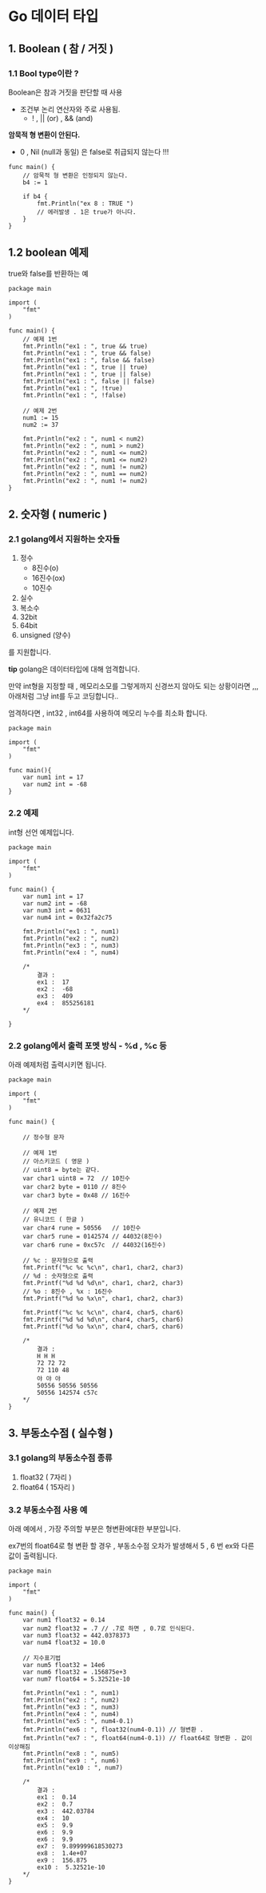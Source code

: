 # Go 데이터 타입
## 1. Boolean ( 참 / 거짓 )
### 1.1 Bool type이란 ?
Boolean은 참과 거짓을 판단할 때 사용
- 조건부 논리 연산자와 주로 사용됨.
    - ! , || (or) , && (and)

**암묵적 형 변환이 안된다.**
- 0 , Nil (null과 동일) 은 false로 취급되지 않는다 !!!

```golang
func main() {
	// 암묵적 형 변환은 인정되지 않는다.
	b4 := 1

	if b4 {
		fmt.Println("ex 8 : TRUE ") 
        // 에러발생 . 1은 true가 아니다.
	}
}

```

## 1.2 boolean 예제
true와 false를 반환하는 예

```golang
package main

import (
	"fmt"
)

func main() {
	// 예제 1번
	fmt.Println("ex1 : ", true && true)
	fmt.Println("ex1 : ", true && false)
	fmt.Println("ex1 : ", false && false)
	fmt.Println("ex1 : ", true || true)
	fmt.Println("ex1 : ", true || false)
	fmt.Println("ex1 : ", false || false)
	fmt.Println("ex1 : ", !true)
	fmt.Println("ex1 : ", !false)

	// 예제 2번
	num1 := 15
	num2 := 37

	fmt.Println("ex2 : ", num1 < num2)
	fmt.Println("ex2 : ", num1 > num2)
	fmt.Println("ex2 : ", num1 <= num2)
	fmt.Println("ex2 : ", num1 <= num2)
	fmt.Println("ex2 : ", num1 != num2)
	fmt.Println("ex2 : ", num1 == num2)
	fmt.Println("ex2 : ", num1 != num2)
}
```

## 2. 숫자형 ( numeric )
### 2.1 golang에서 지원하는 숫자들
1. 정수 
    - 8진수(o)
    - 16진수(ox)
    - 10진수
2. 실수
3. 복소수
4. 32bit
5. 64bit
6. unsigned (양수)

를 지원합니다.

**tip**
golang은 데이터타입에 대해 엄격합니다.

만약 int형을 지정할 때 , 메모리소모를 그렇게까지 신경쓰지 않아도 되는 상황이라면 ,,, 아래처럼 그냥 int를 두고 코딩합니다..

엄격하다면 , int32 , int64를 사용하여 메모리 누수를 최소화 합니다.
```golang
package main

import (
	"fmt"
)

func main(){
	var num1 int = 17
	var num2 int = -68
}
```

### 2.2 예제
int형 선언 예제입니다.

```golang
package main

import (
	"fmt"
)

func main() {
	var num1 int = 17
	var num2 int = -68
	var num3 int = 0631
	var num4 int = 0x32fa2c75

	fmt.Println("ex1 : ", num1)
	fmt.Println("ex2 : ", num2)
	fmt.Println("ex3 : ", num3)
	fmt.Println("ex4 : ", num4)

	/*
		결과 :
		ex1 :  17
		ex2 :  -68
		ex3 :  409
		ex4 :  855256181
	*/

}
```

### 2.2 golang에서 출력 포멧 방식 - %d , %c 등
아래 예제처럼 출력시키면 됩니다.

```golang
package main

import (
	"fmt"
)

func main() {

	// 정수형 문자

	// 예제 1번
	// 아스키코드 ( 영문 )
	// uint8 = byte는 같다.
	var char1 uint8 = 72  // 10진수
	var char2 byte = 0110 // 8진수
	var char3 byte = 0x48 // 16진수

	// 예제 2번
	// 유니코드 ( 한글 )
	var char4 rune = 50556   // 10진수
	var char5 rune = 0142574 // 44032(8진수)
	var char6 rune = 0xc57c  // 44032(16진수)

	// %c : 문자형으로 출력
	fmt.Printf("%c %c %c\n", char1, char2, char3)
	// %d : 숫자형으로 출력
	fmt.Printf("%d %d %d\n", char1, char2, char3)
	// %o : 8진수 , %x : 16진수
	fmt.Printf("%d %o %x\n", char1, char2, char3)

	fmt.Printf("%c %c %c\n", char4, char5, char6)
	fmt.Printf("%d %d %d\n", char4, char5, char6)
	fmt.Printf("%d %o %x\n", char4, char5, char6)

	/*
		결과 :
		H H H
		72 72 72
		72 110 48
		야 야 야
		50556 50556 50556
		50556 142574 c57c
	*/
}
```

## 3. 부동소수점 ( 실수형 )
### 3.1 golang의 부동소수점 종류
1. float32 ( 7자리 )
2. float64 ( 15자리 )

### 3.2 부동소수점 사용 예
아래 예에서 , 가장 주의할 부분은 형변환에대한 부분입니다.

ex7번의 float64로 형 변환 할 경우 , 부동소수점 오차가 발생해서 5 , 6 번 ex와 다른 값이 출력됩니다.
```golang
package main

import (
	"fmt"
)

func main() {
	var num1 float32 = 0.14
	var num2 float32 = .7 // .7로 하면 , 0.7로 인식된다.
	var num3 float32 = 442.0378373
	var num4 float32 = 10.0

	// 지수표기법
	var num5 float32 = 14e6
	var num6 float32 = .156875e+3
	var num7 float64 = 5.32521e-10

	fmt.Println("ex1 : ", num1)
	fmt.Println("ex2 : ", num2)
	fmt.Println("ex3 : ", num3)
	fmt.Println("ex4 : ", num4)
	fmt.Println("ex5 : ", num4-0.1)
	fmt.Println("ex6 : ", float32(num4-0.1)) // 형변환 .
	fmt.Println("ex7 : ", float64(num4-0.1)) // float64로 형변환 . 값이 이상해짐
	fmt.Println("ex8 : ", num5)
	fmt.Println("ex9 : ", num6)
	fmt.Println("ex10 : ", num7)

	/*
		결과 :
		ex1 :  0.14
		ex2 :  0.7
		ex3 :  442.03784
		ex4 :  10
		ex5 :  9.9
		ex6 :  9.9
		ex6 :  9.9
		ex7 :  9.899999618530273
		ex8 :  1.4e+07
		ex9 :  156.875
		ex10 :  5.32521e-10
	*/
}


```